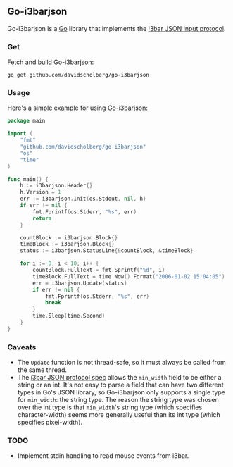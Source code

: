## Go-i3barjson

Go-i3barjson is a [Go](https://golang.org/) library that implements the [i3bar JSON input protocol](https://i3wm.org/docs/i3bar-protocol.html).

### Get

Fetch and build Go-i3barjson:

```
go get github.com/davidscholberg/go-i3barjson
```

### Usage

Here's a simple example for using Go-i3barjson:

```go
package main

import (
	"fmt"
	"github.com/davidscholberg/go-i3barjson"
	"os"
	"time"
)

func main() {
	h := i3barjson.Header{}
	h.Version = 1
	err := i3barjson.Init(os.Stdout, nil, h)
	if err != nil {
		fmt.Fprintf(os.Stderr, "%s", err)
		return
	}

	countBlock := i3barjson.Block{}
	timeBlock := i3barjson.Block{}
	status := i3barjson.StatusLine{&countBlock, &timeBlock}

	for i := 0; i < 10; i++ {
		countBlock.FullText = fmt.Sprintf("%d", i)
		timeBlock.FullText = time.Now().Format("2006-01-02 15:04:05")
		err = i3barjson.Update(status)
		if err != nil {
			fmt.Fprintf(os.Stderr, "%s", err)
			break
		}
		time.Sleep(time.Second)
	}
}
```

### Caveats

* The `Update` function is not thread-safe, so it must always be called from the same thread.
* The [i3bar JSON protocol spec](https://i3wm.org/docs/i3bar-protocol.html) allows the `min_width` field to be either a string or an int. It's not easy to parse a field that can have two different types in Go's JSON library, so Go-i3barjson only supports a single type for `min_width`: the string type. The reason the string type was chosen over the int type is that `min_width`'s string type (which specifies character-width) seems more generally useful than its int type (which specifies pixel-width).

### TODO

* Implement stdin handling to read mouse events from i3bar.
